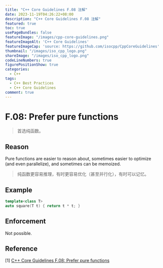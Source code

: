 ```yaml
---
title: "C++ Core Guidelines F.08 注解"
date: 2023-11-19T04:26:22+08:00
description: "C++ Core Guidelines F.08 注解"
featured: true
toc: true
usePageBundles: false
featureImage: "/images/cpp-core-guidelines.png"
featureImageAlt: 'C++ Core Guidelines'
featureImageCap: 'source: https://github.com/isocpp/CppCoreGuidelines'
thumbnail: "/images/iso_cpp_logo.png"
shareImage: "/images/iso_cpp_logo.png"
codeLineNumbers: true
figurePositionShow: true
categories:
  - C++
tags:
  - C++ Best Practices
  - C++ Core Guidelines
comment: true
---
```


# F.08: Prefer pure functions

>首选纯函数。

## Reason

Pure functions are easier to reason about, sometimes easier to optimize (and even parallelize), and sometimes can be memoized.

>纯函数更容易推理，有时更容易优化（甚至并行化），有时可以记忆。

## Example

```c++
template<class T>
auto square(T t) { return t * t; }
```

## Enforcement

Not possible.

## Reference

[1] [C++ Core Guidelines F.08: Prefer pure functions](https://isocpp.github.io/CppCoreGuidelines/CppCoreGuidelines#f8-prefer-pure-functions)
